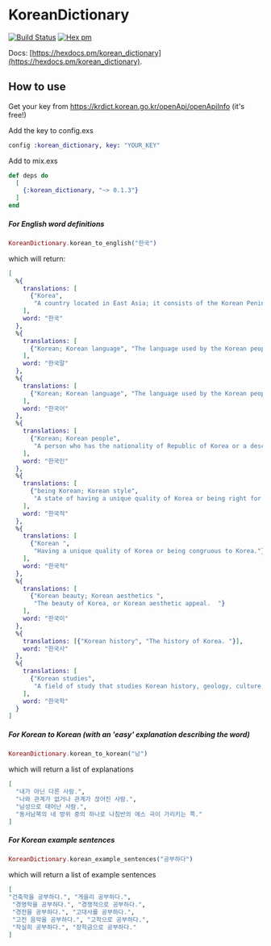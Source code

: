 # KoreanDictionary



[![Build Status](https://travis-ci.org/JorisKok/korean_dictionary.svg?branch=master)](https://travis-ci.org/JorisKok/korean_dictionary)
[![Hex pm](http://img.shields.io/hexpm/v/korean_dictionary.svg?style=flat)](https://hex.pm/packages/korean_dictionary)

Docs: [https://hexdocs.pm/korean_dictionary](https://hexdocs.pm/korean_dictionary).


## How to use

Get your key from
https://krdict.korean.go.kr/openApi/openApiInfo  (it's free!)

Add the key to config.exs
```elixir
config :korean_dictionary, key: "YOUR_KEY"
```

Add to mix.exs

```elixir
def deps do
  [
    {:korean_dictionary, "~> 0.1.3"}
  ]
end
```

##### For English word definitions
```elixir
KoreanDictionary.korean_to_english("한국")  
```
which will return:
```elixir
[
  %{
    translations: [
      {"Korea",
       "A country located in East Asia; it consists of the Korean Peninsula and affiliated islands; divided into South Korea and North Korea since the 1953 ceasefire agreement, it is called either the Republic of Korea or South Korea; the official language is Korean and the capital is Seoul."}
    ],
    word: "한국"
  },
  %{
    translations: [
      {"Korean; Korean language", "The language used by the Korean people."}
    ],
    word: "한국말"
  },
  %{
    translations: [
      {"Korean; Korean language", "The language used by the Korean people."}
    ],
    word: "한국어"
  },
  %{
    translations: [
      {"Korean; Korean people",
       "A person who has the nationality of Republic of Korea or a descendent of a Korean lineage and spirit."}
    ],
    word: "한국인"
  },
  %{
    translations: [
      {"being Korean; Korean style",
       "A state of having a unique quality of Korea or being right for Korea. "}
    ],
    word: "한국적"
  },
  %{
    translations: [
      {"Korean ",
       "Having a unique quality of Korea or being congruous to Korea."}
    ],
    word: "한국적"
  },
  %{
    translations: [
      {"Korean beauty; Korean aesthetics ",
       "The beauty of Korea, or Korean aesthetic appeal.  "}
    ],
    word: "한국미"
  },
  %{
    translations: [{"Korean history", "The history of Korea. "}],
    word: "한국사"
  },
  %{
    translations: [
      {"Korean studies",
       "A field of study that studies Korean history, geology, culture, politics, economy, etc. "}
    ],
    word: "한국학"
  }
]
```

##### For Korean to Korean (with an 'easy' explanation describing the word)
```elixir
KoreanDictionary.korean_to_korean("남")
```

which will return a list of explanations
```elixir
[
  "내가 아닌 다른 사람.",
  "나와 관계가 없거나 관계가 끊어진 사람.",
  "남성으로 태어난 사람.",
  "동서남북의 네 방위 중의 하나로 나침반의 에스 극이 가리키는 쪽."
]
```


##### For Korean example sentences
```elixir
KoreanDictionary.korean_example_sentences("공부하다")
```

which will return a list of example sentences
```elixir
[
"건축학을 공부하다.", "게을리 공부하다.",
 "경영학을 공부하다.", "경쟁적으로 공부하다.",
 "경전을 공부하다.", "고대사를 공부하다.",
 "고전 음악을 공부하다.", "고학으로 공부하다.",
 "착실히 공부하다.", "장학금으로 공부하다."
]
```
